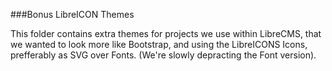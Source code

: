 ###Bonus LibreICON Themes

This folder contains extra themes for projects we use within LibreCMS, that we wanted to look more like Bootstrap, and using the LibreICONS Icons, prefferably as SVG over Fonts. (We're slowly depracting the Font version).

 
